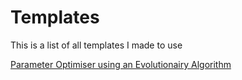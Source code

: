 # Templates
This is a list of all templates I made to use

[Parameter Optimiser using an Evolutionairy Algorithm](https://github.com/SJWRD/Parameter_Optimiser-EA)
